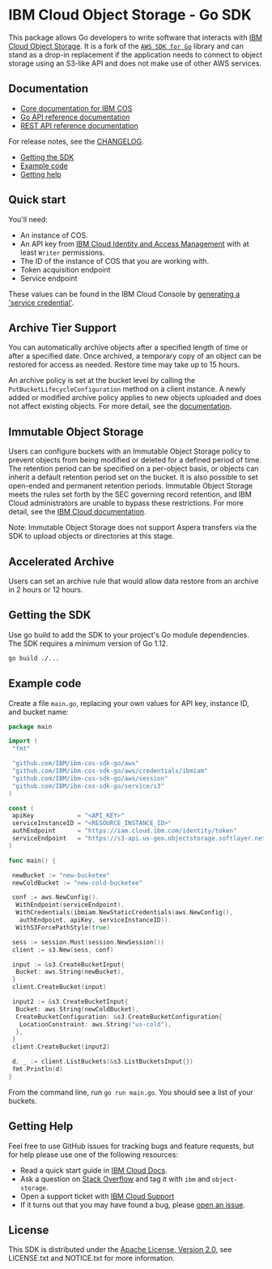 # IBM Cloud Object Storage - Go SDK

This package allows Go developers to write software that interacts with [IBM
Cloud Object Storage](https://www.ibm.com/cloud/object-storage).  It is a fork of the [``AWS SDK for Go``](https://github.com/aws/aws-sdk-go) library and can stand as a drop-in replacement if the application needs to connect to object storage using an S3-like API and does not make use of other AWS services.

## Documentation

* [Core documentation for IBM COS](https://cloud.ibm.com/docs/services/cloud-object-storage?topic=cloud-object-storage-getting-started)
* [Go API reference documentation](https://ibm.github.io/ibm-cos-sdk-go)
* [REST API reference documentation](https://cloud.ibm.com/docs/services/cloud-object-storage?topic=cloud-object-storage-compatibility-api)

For release notes, see the [CHANGELOG](CHANGELOG.md).

* [Getting the SDK](#getting-the-sdk)
* [Example code](#example-code)
* [Getting help](#getting-help)

## Quick start

You'll need:

* An instance of COS.
* An API key from [IBM Cloud Identity and Access Management](https://cloud.ibm.com/docs/iam?topic=iam-userroles#userroles) with at least `Writer` permissions.
* The ID of the instance of COS that you are working with.
* Token acquisition endpoint
* Service endpoint

These values can be found in the IBM Cloud Console by [generating a 'service credential'](https://cloud.ibm.com/docs/services/cloud-object-storage/iam?topic=cloud-object-storage-service-credentials#service-credentials).

## Archive Tier Support

You can automatically archive objects after a specified length of time or after a specified date. Once archived, a temporary copy of an object can be restored for access as needed. Restore time may take up to 15 hours.

An archive policy is set at the bucket level by calling the ``PutBucketLifecycleConfiguration`` method on a client instance. A newly added or modified archive policy applies to new objects uploaded and does not affect existing objects. For more detail, see the [documentation](https://cloud.ibm.com/docs/services/cloud-object-storage?topic=cloud-object-storage-go).

## Immutable Object Storage

Users can configure buckets with an Immutable Object Storage policy to prevent objects from being modified or deleted for a defined period of time. The retention period can be specified on a per-object basis, or objects can inherit a default retention period set on the bucket. It is also possible to set open-ended and permanent retention periods. Immutable Object Storage meets the rules set forth by the SEC governing record retention, and IBM Cloud administrators are unable to bypass these restrictions. For more detail, see the [IBM Cloud documentation](https://cloud.ibm.com/docs/services/cloud-object-storage?topic=cloud-object-storage-go).

Note: Immutable Object Storage does not support Aspera transfers via the SDK to upload objects or directories at this stage.

## Accelerated Archive

Users can set an archive rule that would allow data restore from an archive in 2 hours or 12 hours.

## Getting the SDK

Use go build to add the SDK to your project's Go module dependencies.  The SDK requires a minimum version of Go 1.12.

```sh
go build ./...
```

## Example code

Create a file `main.go`, replacing your own values for API key, instance ID, and bucket name:

```go
package main

import (
 "fmt"

 "github.com/IBM/ibm-cos-sdk-go/aws"
 "github.com/IBM/ibm-cos-sdk-go/aws/credentials/ibmiam"
 "github.com/IBM/ibm-cos-sdk-go/aws/session"
 "github.com/IBM/ibm-cos-sdk-go/service/s3"
)

const (
 apiKey            = "<API_KEY>"
 serviceInstanceID = "<RESOURCE_INSTANCE_ID>"
 authEndpoint      = "https://iam.cloud.ibm.com/identity/token"
 serviceEndpoint   = "https://s3-api.us-geo.objectstorage.softlayer.net"
)

func main() {

 newBucket := "new-bucketee"
 newColdBucket := "new-cold-bucketee"

 conf := aws.NewConfig().
  WithEndpoint(serviceEndpoint).
  WithCredentials(ibmiam.NewStaticCredentials(aws.NewConfig(),
   authEndpoint, apiKey, serviceInstanceID)).
  WithS3ForcePathStyle(true)

 sess := session.Must(session.NewSession())
 client := s3.New(sess, conf)

 input := &s3.CreateBucketInput{
  Bucket: aws.String(newBucket),
 }
 client.CreateBucket(input)

 input2 := &s3.CreateBucketInput{
  Bucket: aws.String(newColdBucket),
  CreateBucketConfiguration: &s3.CreateBucketConfiguration{
   LocationConstraint: aws.String("us-cold"),
  },
 }
 client.CreateBucket(input2)

 d, _ := client.ListBuckets(&s3.ListBucketsInput{})
 fmt.Println(d)
}
```

From the command line, run `go run main.go`.  You should see a list of your buckets.

## Getting Help

Feel free to use GitHub issues for tracking bugs and feature requests, but for help please use one of the following resources:

* Read a quick start guide in [IBM Cloud Docs](https://cloud.ibm.com/docs/services/cloud-object-storage?topic=cloud-object-storage-go).
* Ask a question on [Stack Overflow](https://stackoverflow.com/questions/tagged/object-storage+ibm) and tag it with `ibm` and `object-storage`.
* Open a support ticket with [IBM Cloud Support](https://cloud.ibm.com/unifiedsupport/supportcenter/)
* If it turns out that you may have found a bug, please [open an issue](https://github.com/ibm/ibm-cos-sdk-go/issues/new).

## License

This SDK is distributed under the
[Apache License, Version 2.0](http://www.apache.org/licenses/LICENSE-2.0),
see LICENSE.txt and NOTICE.txt for more information.

